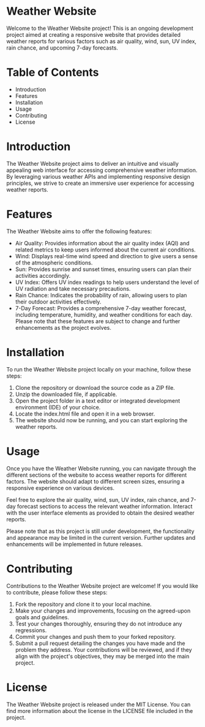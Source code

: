 # Weather Website
Welcome to the Weather Website project! This is an ongoing development project aimed at creating a responsive website that provides detailed weather reports for various factors such as air quality, wind, sun, UV index, rain chance, and upcoming 7-day forecasts.

# Table of Contents
- Introduction
- Features
- Installation
- Usage
- Contributing
- License

# Introduction
The Weather Website project aims to deliver an intuitive and visually appealing web interface for accessing comprehensive weather information. By leveraging various weather APIs and implementing responsive design principles, we strive to create an immersive user experience for accessing weather reports.

# Features
The Weather Website aims to offer the following features:

- Air Quality: Provides information about the air quality index (AQI) and related metrics to keep users informed about the current air conditions.
- Wind: Displays real-time wind speed and direction to give users a sense of the atmospheric conditions.
- Sun: Provides sunrise and sunset times, ensuring users can plan their activities accordingly.
- UV Index: Offers UV index readings to help users understand the level of UV radiation and take necessary precautions.
- Rain Chance: Indicates the probability of rain, allowing users to plan their outdoor activities effectively.
- 7-Day Forecast: Provides a comprehensive 7-day weather forecast, including temperature, humidity, and weather conditions for each day.
Please note that these features are subject to change and further enhancements as the project evolves.

# Installation
To run the Weather Website project locally on your machine, follow these steps:

1. Clone the repository or download the source code as a ZIP file.
2. Unzip the downloaded file, if applicable.
3. Open the project folder in a text editor or integrated development environment (IDE) of your choice.
4. Locate the index.html file and open it in a web browser.
5. The website should now be running, and you can start exploring the weather reports.

# Usage
Once you have the Weather Website running, you can navigate through the different sections of the website to access weather reports for different factors. The website should adapt to different screen sizes, ensuring a responsive experience on various devices.

Feel free to explore the air quality, wind, sun, UV index, rain chance, and 7-day forecast sections to access the relevant weather information. Interact with the user interface elements as provided to obtain the desired weather reports.

Please note that as this project is still under development, the functionality and appearance may be limited in the current version. Further updates and enhancements will be implemented in future releases.

# Contributing
Contributions to the Weather Website project are welcome! If you would like to contribute, please follow these steps:

1. Fork the repository and clone it to your local machine.
2. Make your changes and improvements, focusing on the agreed-upon goals and guidelines.
3. Test your changes thoroughly, ensuring they do not introduce any regressions.
4. Commit your changes and push them to your forked repository.
5. Submit a pull request detailing the changes you have made and the problem they address.
Your contributions will be reviewed, and if they align with the project's objectives, they may be merged into the main project.

# License
The Weather Website project is released under the MIT License. You can find more information about the license in the LICENSE file included in the project.